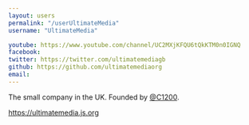```yaml
---
layout: users
permalink: "/userUltimateMedia"
username: "UltimateMedia"

youtube: https://www.youtube.com/channel/UC2MXjKFQU6tQkKTM0n0IGNQ
facebook: 
twitter: https://twitter.com/ultimatemediagb
github: https://github.com/ultimatemediaorg
email: 
---
```


The small company in the UK. Founded by [@C1200](/blog/userC1200).

<https://ultimatemedia.js.org>
